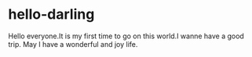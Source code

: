 # hello-darling


Hello everyone.It is my first time to go on this world.I wanne have a good trip.
May I have a wonderful and joy life.

